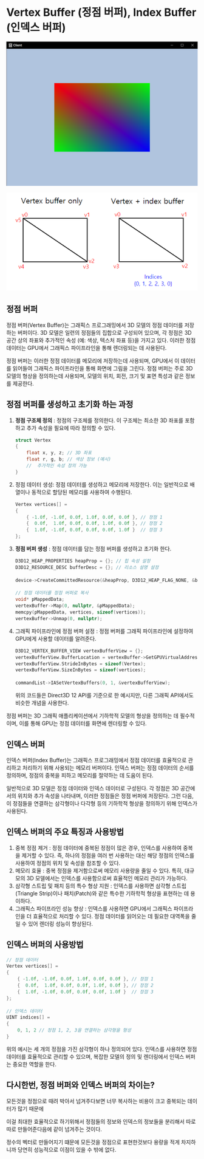 # Vertex Buffer (정점 버퍼), Index Buffer (인덱스 버퍼)

![image-20231211120608805](../../../image/image-20231211120608805.png)

![Index buffer](../../../image/tEFsnKcuek7ixQiJoumQ12cTfJrTJewGo4Fv6DR4A01FDn9VdqspTh6F6zD3LgmqvOHfvtrXYzCgIAyZYv4kCOUJIBgjl3HXhbwf4CBksjUdWRDeQMPO9JVMsg-QYlUJLBJzrR0i.png)

## 정점 버퍼

정점 버퍼(Vertex Buffer)는 그래픽스 프로그래밍에서 3D 모델의 정점 데이터를 저장하는 버퍼이다. 3D 모델은 일련의 정점들의 집합으로 구성되어 있으며, 각 정점은 3D 공간 상의 좌표와 추가적인 속성 (예: 색상, 텍스처 좌표 등)을 가지고 있다. 이러한 정점 데이터는 GPU에서 그래픽스 파이프라인을 통해 렌더링되는 데 사용된다.

정점 버퍼는 이러한 정점 데이터를 메모리에 저장하는데 사용되며, GPU에서 이 데이터를 읽어들여 그래픽스 파이프라인을 통해 화면에 그림을 그린다. 정점 버퍼는 주로 3D 모델의 형상을 정의하는데 사용되며, 모델의 위치, 회전, 크기 및 표면 특성과 같은 정보를 제공한다.

## 정점 버퍼를 생성하고 초기화 하는 과정

1. **정점 구조체 정의** : 정점의 구조체를 정의한다. 이 구조체는 최소한 3D 좌표를 포함하고 추가 속성을 필요에 따라 정의할 수 있다.

   ```c++
   struct Vertex
   {
       float x, y, z; // 3D 좌표
       float r, g, b; // 색상 정보 (예시)
       //  추가적인 속성 정의 가능
   }
   ```

2. 정점 데이터 생성: 정점 데이터를 생성하고 메모리에 저장한다. 이는 일반적으로 배열이나 동적으로 할당된 메모리를 사용하여 수행된다.

   ```c++
   Vertex vertices[] = 
   {
       { -1.0f, -1.0f, 0.0f, 1.0f, 0.0f, 0.0f }, // 정점 1
       {  0.0f,  1.0f, 0.0f, 0.0f, 1.0f, 0.0f }, // 정점 2
       {  1.0f, -1.0f, 0.0f, 0.0f, 0.0f, 1.0f }  // 정점 3
   };
   
   ```

3. **정점 버퍼 생성** : 정점 데이터를 담는 정점 버퍼를 생성하고 초기화 한다.

   ```c++
   D3D12_HEAP_PROPERTIES heapProp = {}; // 힙 속성 설정
   D3D12_RESOURCE_DESC bufferDesc = {}; // 리소스 설명 설정
   
   device->CreateCommittedResource(&heapProp, D3D12_HEAP_FLAG_NONE, &bufferDesc, D3D12_RESOURCE_STATE_COPY_DEST, nullptr, IID_PPV_ARGS(&vertexBuffer));
   
   // 정점 데이터를 정점 버퍼로 복사
   void* pMappedData;
   vertexBuffer->Map(0, nullptr, &pMappedData);
   memcpy(pMappedData, vertices, sizeof(vertices));
   vertexBuffer->Unmap(0, nullptr);
   ```

4. 그래픽 파이프라인에 정점 버퍼 설정 : 정점 버퍼를 그래픽 파이프라인에 설정하여 GPU에게 사용할 데이터를 알려준다.

   ```c++
   D3D12_VERTEX_BUFFER_VIEW vertexBufferView = {};
   vertexBufferView.BufferLocation = vertexBuffer->GetGPUVirtualAddress();
   vertexBufferView.StrideInBytes = sizeof(Vertex);
   vertexBufferView.SizeInBytes = sizeof(vertices);
   
   commandList->IASetVertexBuffers(0, 1, &vertexBufferView);
   ```

   위의 코드들은 Direct3D 12 API를 기준으로 한 예시지만, 다른 그래픽 API에서도 비슷한 개념을 사용한다.

정점 버퍼는 3D 그래픽 애플리케이션에서 기하학적 모델의 형상을 정의하는 데 필수적이며, 이를 통해 GPU는 정점 데이터를 화면에 렌더링할 수 있다.

## 인덱스 버퍼

인덱스 버퍼(Index Buffer)는 그래픽스 프로그래밍에서 정점 데이터를 효율적으로 관리하고 처리하기 위해 사용되는 메모리 버퍼이다. 인덱스 버퍼는 정점 데이터의 순서를 정의하며, 정점의 중복을 피하고 메모리를 절약하는 데 도움이 된다.

일반적으로 3D 모델은 정점 데이터와 인덱스 데이터로 구성된다. 각 정점은 3D 공간에서의 위치와 추가 속성을 나타내며, 이러한 정점들은 정점 버퍼에 저장된다. 그런 다음, 이 정점들을 연결하는 삼각형이나 다각형 등의 기하학적 형상을 정의하기 위해 인덱스가 사용된다.

## 인덱스 버퍼의 주요 특징과 사용방법

1. 중복 정점 제거 : 정점 데이터에 중복된 정점이 많은 경우, 인덱스를 사용하여 중복을 제거할 수 있다. 즉, 하나의 정점을 여러 번 사용하는 대신 해당 정점의 인덱스를 사용하여 정점의 위치 및 속성을 참조할 수 있다.
2. 메모리 효율 : 중복 정점을 제거함으로써 메모리 사용량을 줄일 수 있다. 특히, 대규모의 3D 모델에서는 인덱스를 사용함으로써 효율적인 메모리 관리가 가능하다.
3. 삼각형 스트립 및 패치 등의 특수 형상 지원 : 인덱스를 사용하면 삼각형 스트립(Triangle Strip)이나 패치(Patch)와 같은 특수한 기하학적 형상을 표현하는 데 용이하다.
4. 그래픽스 파이프라인 성능 향상 : 인덱스를 사용하면 GPU에서 그래픽스 파이프라인을 더 효율적으로 처리할 수 있다. 정점 데이터를 읽어오는 데 필요한 대역폭을 줄일 수 있어 렌더링 성능이 향상된다.

## 인덱스 버퍼의 사용방법

```c++
// 정점 데이터
Vertex vertices[] = 
{
    { -1.0f, -1.0f, 0.0f, 1.0f, 0.0f, 0.0f }, // 정점 1
    {  0.0f,  1.0f, 0.0f, 0.0f, 1.0f, 0.0f }, // 정점 2
    {  1.0f, -1.0f, 0.0f, 0.0f, 0.0f, 1.0f }  // 정점 3
};

// 인덱스 데이터
UINT indices[] = 
{
	0, 1, 2 // 정점 1, 2, 3을 연결하는 삼각형을 형성
}
```

위의 예시는 세 개의 정점을 가진 삼각형이 하나 정의되어 있다. 인덱스를 사용하면 정점 데이터를 효율적으로 관리할 수 있으며, 복잡한 모델의 정의 및 렌더링에서 인덱스 버퍼는  중요한 역할을 한다.

## 다시한번, 정점 버퍼와 인덱스 버퍼의 차이는?

모든것을 정점으로 때려 박아서 넘겨주다보면 너무 복사하는 비용이 크고 중복되는 데이터가 많기 때문에

이걸 최대한 효율적으로 하기위해서 정점들의 정보와 인덱스의 정보들을 분리해서 따로따로 만들어준다음에 같이 넘겨주는 것이다.

정수의 벡터로 만들어지기 떄문에 모든것을 정점으로 표현한것보다 용량을 적게 차지하니까 당연히 성능적으로 이점이 있을 수 밖에 없다.